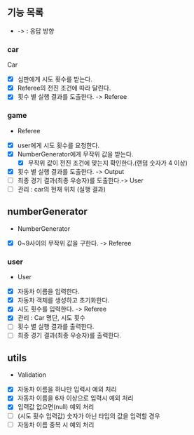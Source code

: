 ## 기능 목록
- -> : 응답 방향

### car
Car
- [x] 심판에게 시도 횟수를 받는다.
- [x] Referee의 전진 조건에 따라 달린다.
- [x] 횟수 별 실행 결과를 도출한다. -> Referee

### game
- Referee
- [x] user에게 시도 횟수를 요청한다.
- [x] NumberGenerator에게 무작위 값을 받는다.
  - [x] 무작위 값이 전진 조건에 맞는지 확인한다.(랜덤 숫자가 4 이상)
- [x] 횟수 별 실행 결과를 도출한다. -> Output
- [ ] 최종 경기 결과(최종 우승자)를 도출한다.-> User
- [ ] 관리 : car의 현재 위치 (실행 결과)

## numberGenerator
- NumberGenerator
- [x] 0~9사이의 무작위 값을 구한다. -> Referee

### user
- User
- [x] 자동차 이름을 입력한다.
- [x] 자동차 객체를 생성하고 초기화한다.
- [x] 시도 횟수를 입력한다. -> Referee
- [x] 관리 : Car 명단, 시도 횟수
- [ ] 횟수 별 실행 결과를 출력한다.
- [ ] 최종 경기 결과(최종 우승자)를 출력한다.

## utils
- Validation
-[x] 자동차 이름을 하나만 입력시 예외 처리
-[x] 자동차 이름을 6자 이상으로 입력시 예외 처리
-[x] 입력값 없으면(null) 예외 처리
-[ ] (시도 횟수 입력값) 숫자가 아닌 타입의 값을 입력할 경우
-[ ] 자동차 이름 중복 시 예외 처리